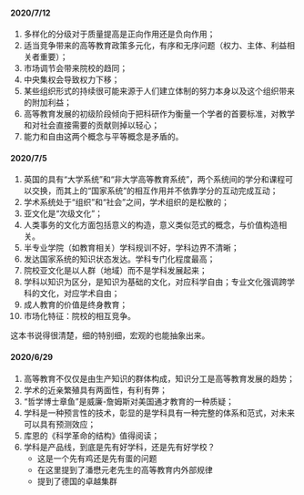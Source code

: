 #### 2020/7/12
1. 多样化的分级对于质量提高是正向作用还是负向作用；
2. 适当竞争带来的高等教育政策多元化，有序和无序问题（权力、主体、利益相关者重要）；
3. 市场调节会带来院校的趋同；
4. 中央集权会导致权力下移；
5. 某些组织形式的持续很可能来源于人们建立体制的努力本身以及这个组织带来的附加利益；
6. 高等教育发展的初级阶段倾向于把科研作为衡量一个学者的首要标准，对教学和对社会直接需要的贡献则掉以轻心；
7. 能力和自由这两个概念与平等概念是矛盾的。

#### 2020/7/5
1. 英国的具有“大学系统”和“非大学高等教育系统”，两个系统间的学分和课程可以交换，而其上的“国家系统”的相互作用并不依靠学分的互动完成互动；
2. 学术系统处于“组织”和“社会”之间，学术组织的是松散的；
3. 亚文化是“次级文化”；
4. 人类事务的文化方面包括意义的构造，意义类似范式的概念，与价值构造相关。
5. 半专业学院（如教育相关）学科规训不好，学科边界不清晰；
6. 发达国家系统的知识状态发达。学科专门化程度最高；
7. 院校亚文化是以人群（地域）而不是学科发展起来；
8. 学科以知识为区分，是知识为基础的文化，对应科学自由；专业文化强调跨学科的文化，对应学术自由；
9. 成人教育的价值是终身教育；
10. 市场化特征：院校的相互竞争。

这本书说得很清楚，细的特别细，宏观的也能抽象出来。

#### 2020/6/29
1. 高等教育不仅仅是由生产知识的群体构成，知识分工是高等教育发展的趋势；
2. 学术的近亲繁殖具有两面性，有利有弊；
3. “哲学博士章鱼”是威廉-詹姆斯对美国通才教育的一种质疑；
4. 学科是一种预言性的技术，彰显的是学科具有一种完整的体系和范式，对未来可以具有预测效应；
5. 库恩的《科学革命的结构》值得阅读；
6. 学科是产品线，到底是先有好学科，还是先有好学校？
	- 这是一个先有鸡还是先有蛋的问题
	- 在这里提到了潘懋元老先生的高等教育内外部规律
	- 提到了德国的卓越集群